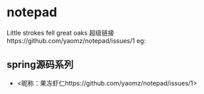 # notepad
Little strokes fell great oaks
超级链接https://github.com/yaomz/notepad/issues/1
eg:
## spring源码系列
* <昵称：果冻虾仁https://github.com/yaomz/notepad/issues/1>
